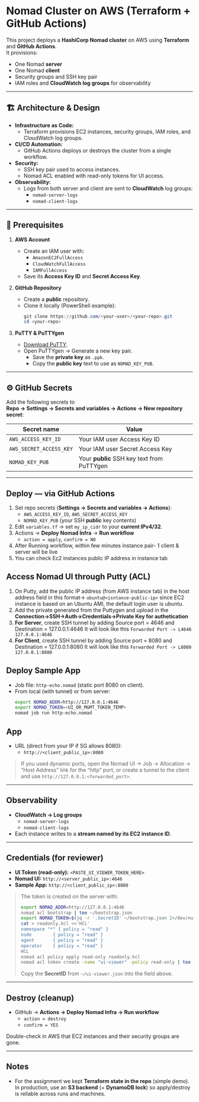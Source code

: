 # Nomad Cluster on AWS (Terraform + GitHub Actions)

This project deploys a **HashiCorp Nomad cluster** on AWS using **Terraform** and **GitHub Actions**.  
It provisions:
- One Nomad **server**
- One Nomad **client**
- Security groups and SSH key pair
- IAM roles and **CloudWatch log groups** for observability

---

## 🏗️ Architecture & Design

- **Infrastructure as Code:**  
  - Terraform provisions EC2 instances, security groups, IAM roles, and CloudWatch log groups.
- **CI/CD Automation:**  
  - GitHub Actions deploys or destroys the cluster from a single workflow.
- **Security:**
  - SSH key pair used to access instances.
  - Nomad ACL enabled with read-only tokens for UI access.
- **Observability:**
  - Logs from both server and client are sent to **CloudWatch** log groups:
    - `nomad-server-logs`
    - `nomad-client-logs`

---

## 🔑 Prerequisites

1. **AWS Account**
   - Create an IAM user with:
     - `AmazonEC2FullAccess`
     - `CloudWatchFullAccess`
     - `IAMFullAccess`
   - Save its **Access Key ID** and **Secret Access Key**.

2. **GitHub Repository**
   - Create a **public** repository.
   - Clone it locally (PowerShell example):
     ```powershell
     git clone https://github.com/<your-user>/<your-repo>.git
     cd <your-repo>
     ```

3. **PuTTY & PuTTYgen**
   - [Download PuTTY](https://www.putty.org/).
   - Open PuTTYgen → Generate a new key pair.
     - Save the **private key** as `.ppk`.
     - Copy the **public key** text to use as `NOMAD_KEY_PUB`.

---

## ⚙️ GitHub Secrets

Add the following secrets to  
**Repo → Settings → Secrets and variables → Actions → New repository secret**:

| Secret name | Value |
|-------------|-------|
| `AWS_ACCESS_KEY_ID` | Your IAM user Access Key ID |
| `AWS_SECRET_ACCESS_KEY` | Your IAM user Secret Access Key |
| `NOMAD_KEY_PUB` | Your **public** SSH key text from PuTTYgen |

---

## Deploy — via GitHub Actions
1. Set repo secrets (**Settings → Secrets and variables → Actions**):
   - `AWS_ACCESS_KEY_ID`, `AWS_SECRET_ACCESS_KEY`
   - `NOMAD_KEY_PUB` (your SSH **public** key contents)
2. Edit `variables.tf` → set `my_ip_cidr` to your **current IPv4/32**.
3. Actions → **Deploy Nomad Infra** → **Run workflow**  
   - `action = apply`, `confirm = NO`
4. After Running workflow, within few minutes instance pair- 1 client & server will be live
5. You can check Ec2 instances public IP address in instance tab 

## Access Nomad UI through Putty (ACL)
1. On Putty, add the public IP address (from AWS instance tab) in the host address field in this format-> `ubuntu@<isntance-public-ip>` since EC2 instance is based on an Ubuntu AMI, the default login user is ubuntu.
2. Add the private generated from the Puttygen and upload in the **Connection->SSH->Auth->Credentials->Private Key for authetication**
3. **For Server**, create SSH tunnel by adding Source port = 4646 and Destination = 127.0.0.1:4646 
   It will look like this `Forwarded Port -> L4646 127.0.0.1:4646`
4. **For Client**, create SSH tunnel by adding Source port = 8080 and Destination = 127.0.0.1:8080
   It will look like this `Forwarded Port -> L8080 127.0.0.1:8080`

## Deploy Sample App
- Job file: `http-echo.nomad` (static port 8080 on client).
- From local (with tunnel) or from server:
  ```bash
  export NOMAD_ADDR=http://127.0.0.1:4646
  export NOMAD_TOKEN=<UI_OR_MGMT_TOKEN_TEMP>
  nomad job run http-echo.nomad

## App

- URL (direct from your IP if SG allows 8080):
  - `http://<client_public_ip>:8080`

> If you used dynamic ports, open the Nomad UI → Job → Allocation → “Host Address” link for the “http” port, or create a tunnel to the client and use `http://127.0.0.1:<forwarded_port>`.

---

## Observability

- **CloudWatch → Log groups**
  - `nomad-server-logs`
  - `nomad-client-logs`
- Each instance writes to a **stream named by its EC2 instance ID**.

---

## Credentials (for reviewer)

- **UI Token (read-only):** `<PASTE_UI_VIEWER_TOKEN_HERE>`
- **Nomad UI:** `http://<server_public_ip>:4646`
- **Sample App:** `http://<client_public_ip>:8080`

> The token is created on the server with:
> ```bash
> export NOMAD_ADDR=http://127.0.0.1:4646
> nomad acl bootstrap | tee ~/bootstrap.json
> export NOMAD_TOKEN=$(jq -r '.SecretID' ~/bootstrap.json 2>/dev/null || echo "")
> cat > readonly.hcl <<'HCL'
> namespace "*" { policy = "read" }
> node        { policy = "read" }
> agent       { policy = "read" }
> operator    { policy = "read" }
> HCL
> nomad acl policy apply read-only readonly.hcl
> nomad acl token create -name "ui-viewer" -policy read-only | tee ~/ui-viewer.json
> ```
> Copy the **SecretID** from `~/ui-viewer.json` into the field above.

---

## Destroy (cleanup)

- GitHub → **Actions → Deploy Nomad Infra → Run workflow**
  - `action = destroy`
  - `confirm = YES`

Double-check in AWS that EC2 instances and their security groups are gone.

---

## Notes

- For the assignment we kept **Terraform state in the repo** (simple demo).  
  In production, use an **S3 backend** (+ **DynamoDB lock**) so apply/destroy is reliable across runs and machines.


